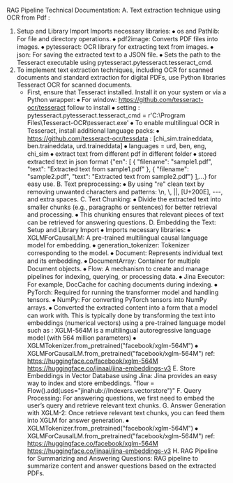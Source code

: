 RAG Pipeline
 Technical Documentation:
A. Text extraction technique using OCR from Pdf : 
1. Setup and Library Import
Imports necessary libraries:
⦁	os and Pathlib: For file and directory operations.
⦁	pdf2image: Converts PDF files into images.
⦁	pytesseract: OCR library for extracting text from images.
⦁	json: For saving the extracted text to a JSON file.
⦁	Sets the path to the Tesseract executable using pytesseract.pytesseract.tesseract_cmd.
2. To implement text extraction techniques, including OCR for scanned documents and standard extraction for digital PDFs, use Python libraries Tesseract OCR for scanned documents.
	- First, ensure that Tesseract installed. Install it on your system or via a Python wrapper:
⦁	For window: https://github.com/tesseract-ocr/tesseract follow to install
⦁	setting : pytesseract.pytesseract.tesseract_cmd = r'C:\Program Files\Tesseract-OCR\tesseract.exe'
⦁	To enable multilingual OCR in Tesseract, install additional language packs:
⦁	https://github.com/tesseract-ocr/tessdata : [chi_sim.traineddata, ben.traineddata, urd.traineddata]
⦁	languages = urd, ben, eng, chi_sim 
⦁	extract text from different pdf in different folder
⦁	stored extracted text in json format 
	{"en": [
        	{ "filename": "sample1.pdf",
                 "text": "Extracted text from sample1.pdf" },
              { "filename": "sample2.pdf",
                "text": "Extracted text from sample2.pdf"} ],...}
	for easy use.
B. Text preprocessing:
⦁	By using  "re" clean text by removing unwanted characters and patterns:
		\n, \\, ||, [U+200E], ---, and extra spaces. 
C. Text Chunking:
⦁	Divide the extracted text into smaller chunks (e.g., paragraphs or sentences) for better retrieval and processing.
⦁	This chunking ensures that relevant pieces of text can be retrieved for answering questions.
D. Embedding the Text:
Setup and Library Import
⦁	Imports necessary libraries:
⦁	XGLMForCausalLM: A pre-trained multilingual causal language model for embedding.
⦁	generation_tokenizer: Tokenizer corresponding to the model.
⦁	Document: Represents individual text and its embedding.
⦁	DocumentArray: Container for multiple Document objects.
⦁	Flow: A mechanism to create and manage pipelines for indexing, querying, or processing data.
⦁	Jina Executor: For example, DocCache for caching documents during indexing.
⦁	PyTorch: Required for running the transformer model and handling tensors.
⦁	NumPy: For converting PyTorch tensors into NumPy arrays.
⦁	Converted the extracted content into a form that a model can work with. This is typically done by transforming the text into embeddings (numerical vectors) using a pre-trained language model such as : XGLM-564M is a multilingual autoregressive language model (with 564 million parameters)
⦁	XGLMTokenizer.from_pretrained("facebook/xglm-564M")
⦁	XGLMForCausalLM.from_pretrained("facebook/xglm-564M")
			ref: https://huggingface.co/facebook/xglm-564M
			        https://huggingface.co/jinaai/jina-embeddings-v3
E. Store Embeddings in Vector Database using Jina:
	Jina provides an easy way to index and store embeddings.
	"flow = Flow().add(uses="jinahub://Indexers.vectorstore")"
F. Query Processing:
For answering questions, we first need to embed the user’s query and retrieve relevant text chunks. 
G. Answer Generation with XGLM-2:
Once retrieve relevant text chunks, you can feed them into XGLM for answer generation.
⦁	XGLMTokenizer.from_pretrained("facebook/xglm-564M")
⦁	XGLMForCausalLM.from_pretrained("facebook/xglm-564M")
			ref: https://huggingface.co/facebook/xglm-564M
			        https://huggingface.co/jinaai/jina-embeddings-v3
H. RAG Pipeline for Summarizing and Answering Questions:
	RAG pipeline to summarize content and answer questions based on the extracted PDFs.
